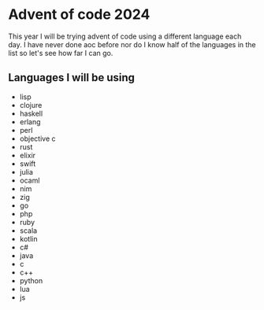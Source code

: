 # Advent of code 2024
This year I will be trying advent of code using a different language each day.
I have never done aoc before nor do I know half of the languages in the list 
so let's see how far I can go.

## Languages I will be using
* lisp
* clojure
* haskell
* erlang
* perl
* objective c
* rust
* elixir
* swift
* julia
* ocaml
* nim
* zig
* go
* php
* ruby
* scala
* kotlin
* c#
* java
* c
* c++
* python
* lua
* js

